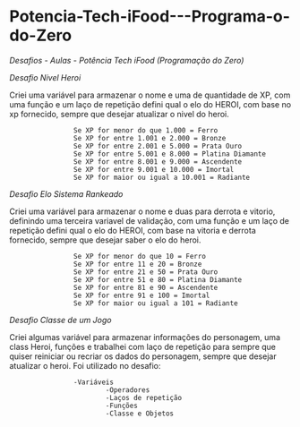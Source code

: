 # Potencia-Tech-iFood---Programa-o-do-Zero 

*Desafios - Aulas -  Potência Tech iFood (Programação do Zero)*

*Desafio Nivel Heroi* 

Criei uma variável para armazenar o nome e uma de quantidade de XP, com uma função e um laço de repetição defini qual o elo do HEROI, com base no xp fornecido, sempre que desejar atualizar o nivel do heroi.


                    Se XP for menor do que 1.000 = Ferro
                    Se XP for entre 1.001 e 2.000 = Bronze
                    Se XP for entre 2.001 e 5.000 = Prata Ouro
                    Se XP for entre 5.001 e 8.000 = Platina Diamante
                    Se XP for entre 8.001 e 9.000 = Ascendente
                    Se XP for entre 9.001 e 10.000 = Imortal
                    Se XP for maior ou igual a 10.001 = Radiante

*Desafio Elo Sistema Rankeado* 

Criei uma variável para armazenar o nome e duas para derrota e vitorio, definindo uma terceira variavel de validação, com uma função e um laço de repetição defini qual o elo do HEROI, com base na vitoria e derrota fornecido, sempre que desejar saber o elo do heroi.


                    Se XP for menor do que 10 = Ferro
                    Se XP for entre 11 e 20 = Bronze
                    Se XP for entre 21 e 50 = Prata Ouro
                    Se XP for entre 51 e 80 = Platina Diamante
                    Se XP for entre 81 e 90 = Ascendente
                    Se XP for entre 91 e 100 = Imortal
                    Se XP for maior ou igual a 101 = Radiante

*Desafio Classe de um Jogo* 

Criei algumas variável para armazenar informações do personagem, uma class Heroi, funções e trabalhei com laço de repetição para sempre que quiser reiniciar ou recriar os dados do personagem, sempre que desejar atualizar o heroi.
Foi utilizado no desafio:
	
                    -Variáveis
          					-Operadores
          					-Laços de repetição
          					-Funções
          					-Classe e Objetos
